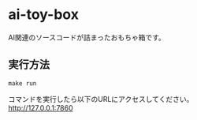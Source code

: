 # ai-toy-box

AI関連のソースコードが詰まったおもちゃ箱です。

## 実行方法

```shell
make run
```

コマンドを実行したら以下のURLにアクセスしてください。  
http://127.0.0.1:7860